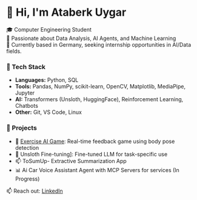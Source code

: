 # 👋 Hi, I'm Ataberk Uygar

🎓 Computer Engineering Student  
🔬 Passionate about Data Analysis, AI Agents, and Machine Learning  
📍 Currently based in Germany, seeking internship opportunities in AI/Data fields.

### 🔧 Tech Stack
- **Languages:** Python, SQL
- **Tools:** Pandas, NumPy, scikit-learn, OpenCV, Matplotlib, MediaPipe, Jupyter
- **AI:** Transformers (Unsloth, HuggingFace), Reinforcement Learning, Chatbots
- **Other:** Git, VS Code, Linux

### 📌 Projects
- 🚴 [Exercise AI Game](https://github.com/ataberkuygar/exercisegame): Real-time feedback game using body pose detection
- 🤖 Unsloth Fine-tuning]: Fine-tuned LLM for task-specific use
- 📫 ToSumUp- Extractive Summarization App
- 📊 Ai Car Voice Assistant Agent with MCP Servers for services (In Progress)

📫 Reach out: [LinkedIn](https://linkedin.com/in/ataberk-uygar)
